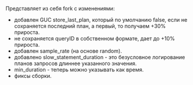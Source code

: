 Представляет из себя fork с изменениями:

* добавлен GUC store_last_plan, который по умолчанию false,
  если не сохраняется последний план, а первый, то получаем +30% прироста.
* не сохраняется queryID в собственном формате, дает до +10% прироста.
* добавлен sample_rate (на основе random).
* добавлено slow_statement_duration - это безусловное логирование планов запросов длиннее
  указанного значения.
* min_duration - теперь можно указывать как время.
* фиксы сборки.